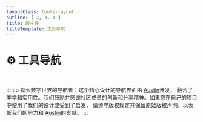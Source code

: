 ```yaml
---
layoutClass: tools-layout
outline: [ 2, 3, 4 ]
title: 段主任
titleTemplate: 工具导航
---
```


<script setup>
import { NAV_DATA } from './data'
</script>
<style src="./index.scss"></style>

# ⚙️ 工具导航

<MNavLinks v-for="{title, items} in NAV_DATA" :title="title" :items="items"></MNavLinks>

<br/>

::: tip
探索数字世界的导航者：这个精心设计的导航界面由 [Austin](https://github.com/FairylandTech)开发，
融合了美学和实用性。我们鼓励并感谢社区成员的创新和分享精神。如果您在自己的项目中使用了我们的设计或受到了启发，
请遵守版权规定并保留原始版权声明，以表彰我们的努力和 [Austin](https://github.com/FairylandTech)的贡献。
:::
